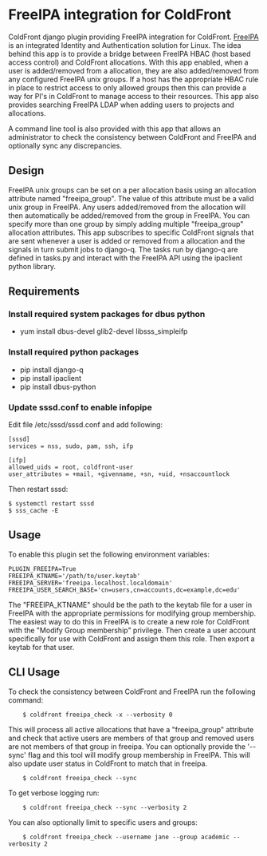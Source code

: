 # FreeIPA integration for ColdFront

ColdFront django plugin providing FreeIPA integration for ColdFront.
[FreeIPA](https://www.freeipa.org) is an integrated Identity and Authentication
solution for Linux. The idea behind this app is to provide a bridge between
FreeIPA HBAC (host based access control) and ColdFront allocations. With this
app enabled, when a user is added/removed from a allocation, they are also
added/removed from any configured FreeIPA unix groups. If a host has the
appropriate HBAC rule in place to restrict access to only allowed groups then
this can provide a way for PI's in ColdFront to manage access to their
resources. This app also provides searching FreeIPA LDAP when adding users to
projects and allocations.

A command line tool is also provided with this app that allows an administrator
to check the consistency between ColdFront and FreeIPA and optionally sync any
discrepancies. 

## Design

FreeIPA unix groups can be set on a per allocation basis using an
allocation attribute named "freeipa\_group".  The value of this attribute
must be a valid unix group in FreeIPA. Any users added/removed from the
allocation will then automatically be added/removed from the group in
FreeIPA. You can specify more than one group by simply adding multiple
"freeipa\_group" allocation attributes. This app subscribes to specific
ColdFront signals that are sent whenever a user is added or removed from a
allocation and the signals in turn submit jobs to django-q. The tasks run by
django-q are defined in tasks.py and interact with the FreeIPA API using the
ipaclient python library.

## Requirements

### Install required system packages for dbus python

- yum install dbus-devel glib2-devel libsss_simpleifp

### Install required python packages

- pip install django-q
- pip install ipaclient
- pip install dbus-python

### Update sssd.conf to enable infopipe

Edit file /etc/sssd/sssd.conf and add following:

```
[sssd]
services = nss, sudo, pam, ssh, ifp

[ifp]
allowed_uids = root, coldfront-user
user_attributes = +mail, +givenname, +sn, +uid, +nsaccountlock
```

Then restart sssd:

```
$ systemctl restart sssd
$ sss_cache -E
```

## Usage

To enable this plugin set the following environment variables:

```
PLUGIN_FREEIPA=True
FREEIPA_KTNAME='/path/to/user.keytab'
FREEIPA_SERVER='freeipa.localhost.localdomain'
FREEIPA_USER_SEARCH_BASE='cn=users,cn=accounts,dc=example,dc=edu'
```

The "FREEIPA\_KTNAME" should be the path to the keytab file for a user in
FreeIPA with the appropriate permissions for modifying group membership. The
easiest way to do this in FreeIPA is to create a new role for ColdFront with
the "Modify Group membership" privilege. Then create a user account
specifically for use with ColdFront and assign them this role. Then export a
keytab for that user.

## CLI Usage

To check the consistency between ColdFront and FreeIPA run the following command:

```
    $ coldfront freeipa_check -x --verbosity 0
```

This will process all active allocations that have a "freeipa\_group"
attribute and check that active users are members of that group and removed
users are not members of that group in freeipa. You can optionally provide the
'--sync' flag and this tool will modify group membership in FreeIPA. This will
also update user status in ColdFront to match that in freeipa.

```
    $ coldfront freeipa_check --sync
```

To get verbose logging run:

```
    $ coldfront freeipa_check --sync --verbosity 2
```

You can also optionally limit to specific users and groups:

```
    $ coldfront freeipa_check --username jane --group academic --verbosity 2

```
